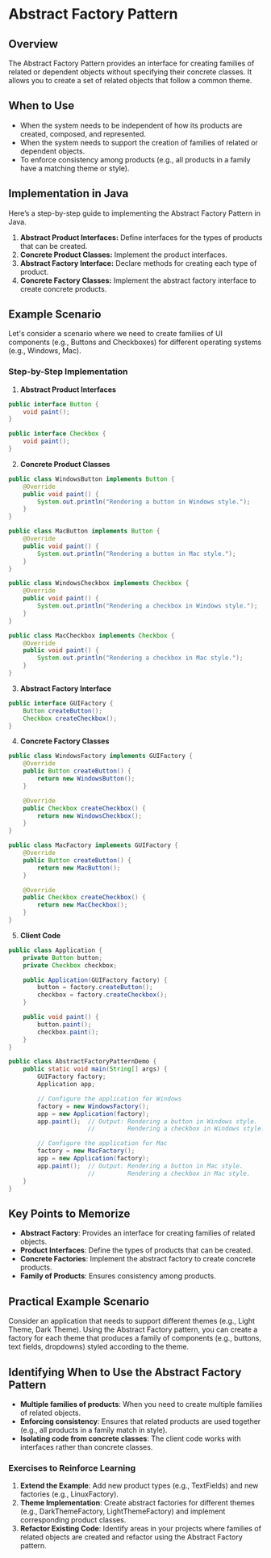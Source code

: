 # Abstract Factory Pattern

## Overview

The Abstract Factory Pattern provides an interface for creating families of related or dependent objects without specifying their concrete classes. It allows you to create a set of related objects that follow a common theme.

## When to Use

- When the system needs to be independent of how its products are created, composed, and represented.
- When the system needs to support the creation of families of related or dependent objects.
- To enforce consistency among products (e.g., all products in a family have a matching theme or style).

## Implementation in Java

Here’s a step-by-step guide to implementing the Abstract Factory Pattern in Java.

1. **Abstract Product Interfaces:** Define interfaces for the types of products that can be created.
2. **Concrete Product Classes:** Implement the product interfaces.
3. **Abstract Factory Interface:** Declare methods for creating each type of product.
4. **Concrete Factory Classes:** Implement the abstract factory interface to create concrete products.

## Example Scenario

Let's consider a scenario where we need to create families of UI components (e.g., Buttons and Checkboxes) for different operating systems (e.g., Windows, Mac).

### Step-by-Step Implementation

1. **Abstract Product Interfaces**

```java
public interface Button {
    void paint();
}

public interface Checkbox {
    void paint();
}
```

2. **Concrete Product Classes**

```java
public class WindowsButton implements Button {
    @Override
    public void paint() {
        System.out.println("Rendering a button in Windows style.");
    }
}

public class MacButton implements Button {
    @Override
    public void paint() {
        System.out.println("Rendering a button in Mac style.");
    }
}

public class WindowsCheckbox implements Checkbox {
    @Override
    public void paint() {
        System.out.println("Rendering a checkbox in Windows style.");
    }
}

public class MacCheckbox implements Checkbox {
    @Override
    public void paint() {
        System.out.println("Rendering a checkbox in Mac style.");
    }
}
```

3. **Abstract Factory Interface**

```java
public interface GUIFactory {
    Button createButton();
    Checkbox createCheckbox();
}
```

4. **Concrete Factory Classes**

```java
public class WindowsFactory implements GUIFactory {
    @Override
    public Button createButton() {
        return new WindowsButton();
    }

    @Override
    public Checkbox createCheckbox() {
        return new WindowsCheckbox();
    }
}

public class MacFactory implements GUIFactory {
    @Override
    public Button createButton() {
        return new MacButton();
    }

    @Override
    public Checkbox createCheckbox() {
        return new MacCheckbox();
    }
}
```

5. **Client Code**

```java
public class Application {
    private Button button;
    private Checkbox checkbox;

    public Application(GUIFactory factory) {
        button = factory.createButton();
        checkbox = factory.createCheckbox();
    }

    public void paint() {
        button.paint();
        checkbox.paint();
    }
}

public class AbstractFactoryPatternDemo {
    public static void main(String[] args) {
        GUIFactory factory;
        Application app;

        // Configure the application for Windows
        factory = new WindowsFactory();
        app = new Application(factory);
        app.paint();  // Output: Rendering a button in Windows style.
                      //         Rendering a checkbox in Windows style.

        // Configure the application for Mac
        factory = new MacFactory();
        app = new Application(factory);
        app.paint();  // Output: Rendering a button in Mac style.
                      //         Rendering a checkbox in Mac style.
    }
}
```

## Key Points to Memorize

- **Abstract Factory**: Provides an interface for creating families of related objects.
- **Product Interfaces**: Define the types of products that can be created.
- **Concrete Factories**: Implement the abstract factory to create concrete products.
- **Family of Products**: Ensures consistency among products.

## Practical Example Scenario

Consider an application that needs to support different themes (e.g., Light Theme, Dark Theme). Using the Abstract Factory pattern, you can create a factory for each theme that produces a family of components (e.g., buttons, text fields, dropdowns) styled according to the theme.

## Identifying When to Use the Abstract Factory Pattern

- **Multiple families of products**: When you need to create multiple families of related objects.
- **Enforcing consistency**: Ensures that related products are used together (e.g., all products in a family match in style).
- **Isolating code from concrete classes**: The client code works with interfaces rather than concrete classes.

### Exercises to Reinforce Learning

1. **Extend the Example**: Add new product types (e.g., TextFields) and new factories (e.g., LinuxFactory).
2. **Theme Implementation**: Create abstract factories for different themes (e.g., DarkThemeFactory, LightThemeFactory) and implement corresponding product classes.
3. **Refactor Existing Code**: Identify areas in your projects where families of related objects are created and refactor using the Abstract Factory pattern.
